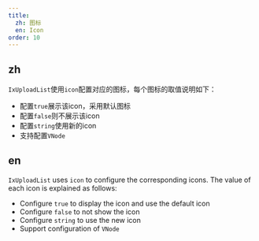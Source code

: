 ```yaml
---
title:
  zh: 图标
  en: Icon
order: 10
---
```


## zh

`IxUploadList`使用`icon`配置对应的图标，每个图标的取值说明如下：

- 配置`true`展示该icon，采用默认图标
- 配置`false`则不展示该icon
- 配置`string`使用新的icon
- 支持配置`VNode`

## en

`IxUploadList` uses `icon` to configure the corresponding icons. The value of each icon is explained as follows:

- Configure `true` to display the icon and use the default icon
- Configure `false` to not show the icon
- Configure `string` to use the new icon
- Support configuration of `VNode`
